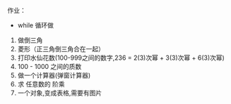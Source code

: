 作业： 
- while 循环做
1. 做倒三角
2. 菱形（正三角倒三角合在一起） 
3. 打印水仙花数(100-999之间的数字,236 = 2(3)次幂 + 3(3)次幂 + 6(3)次幂)
4. 100 - 1000 之间的质数
5. 做一个计算器(弹窗计算器)
6. 求 任意数的 阶乘
7. 一个对象,变成表格,需要有图片
